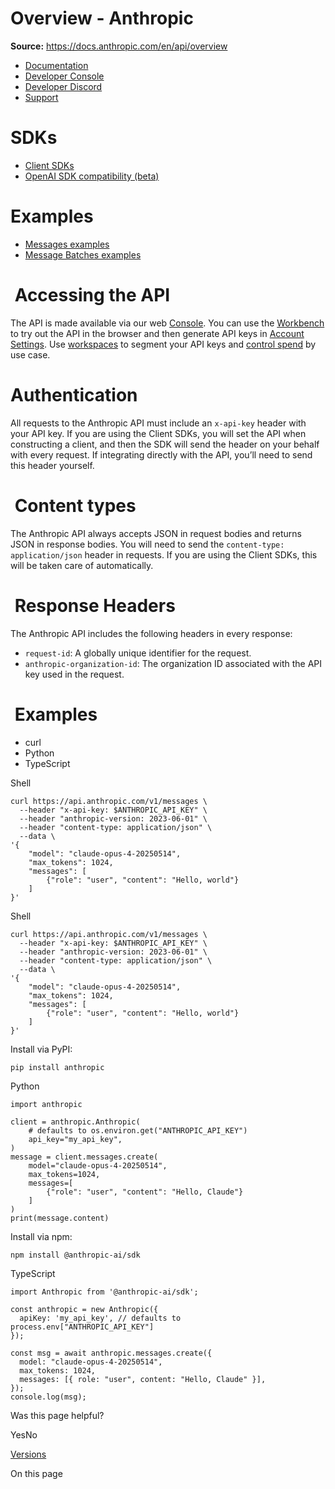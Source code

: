 # Overview - Anthropic

**Source:** https://docs.anthropic.com/en/api/overview

- [Documentation](/en/home)
- [Developer Console](https://console.anthropic.com/)
- [Developer Discord](https://www.anthropic.com/discord)
- [Support](https://support.anthropic.com/)

# SDKs

* [Client SDKs](/en/api/client-sdks)
* [OpenAI SDK compatibility (beta)](/en/api/openai-sdk)

# Examples

* [Messages examples](/en/api/messages-examples)
* [Message Batches examples](/en/api/messages-batch-examples)

# [​](#accessing-the-api) Accessing the API

The API is made available via our web [Console](https://console.anthropic.com/). You can use the [Workbench](https://console.anthropic.com/workbench/3b57d80a-99f2-4760-8316-d3bb14fbfb1e) to try out the API in the browser and then generate API keys in [Account Settings](https://console.anthropic.com/account/keys). Use [workspaces](https://console.anthropic.com/settings/workspaces) to segment your API keys and [control spend](/en/api/rate-limits) by use case.

# [​](#authentication) Authentication

All requests to the Anthropic API must include an `x-api-key` header with your API key. If you are using the Client SDKs, you will set the API when constructing a client, and then the SDK will send the header on your behalf with every request. If integrating directly with the API, you’ll need to send this header yourself.

# [​](#content-types) Content types

The Anthropic API always accepts JSON in request bodies and returns JSON in response bodies. You will need to send the `content-type: application/json` header in requests. If you are using the Client SDKs, this will be taken care of automatically.

# [​](#response-headers) Response Headers

The Anthropic API includes the following headers in every response:

* `request-id`: A globally unique identifier for the request.
* `anthropic-organization-id`: The organization ID associated with the API key used in the request.

# [​](#examples) Examples

* curl
* Python
* TypeScript

Shell

```
curl https://api.anthropic.com/v1/messages \
  --header "x-api-key: $ANTHROPIC_API_KEY" \
  --header "anthropic-version: 2023-06-01" \
  --header "content-type: application/json" \
  --data \
'{
    "model": "claude-opus-4-20250514",
    "max_tokens": 1024,
    "messages": [
        {"role": "user", "content": "Hello, world"}
    ]
}'

```

Shell

```
curl https://api.anthropic.com/v1/messages \
  --header "x-api-key: $ANTHROPIC_API_KEY" \
  --header "anthropic-version: 2023-06-01" \
  --header "content-type: application/json" \
  --data \
'{
    "model": "claude-opus-4-20250514",
    "max_tokens": 1024,
    "messages": [
        {"role": "user", "content": "Hello, world"}
    ]
}'

```

Install via PyPI:

```
pip install anthropic

```

Python

```
import anthropic

client = anthropic.Anthropic(
    # defaults to os.environ.get("ANTHROPIC_API_KEY")
    api_key="my_api_key",
)
message = client.messages.create(
    model="claude-opus-4-20250514",
    max_tokens=1024,
    messages=[
        {"role": "user", "content": "Hello, Claude"}
    ]
)
print(message.content)

```

Install via npm:

```
npm install @anthropic-ai/sdk

```

TypeScript

```
import Anthropic from '@anthropic-ai/sdk';

const anthropic = new Anthropic({
  apiKey: 'my_api_key', // defaults to process.env["ANTHROPIC_API_KEY"]
});

const msg = await anthropic.messages.create({
  model: "claude-opus-4-20250514",
  max_tokens: 1024,
  messages: [{ role: "user", content: "Hello, Claude" }],
});
console.log(msg);

```

Was this page helpful?

YesNo

[Versions](/en/api/versioning)

On this page
